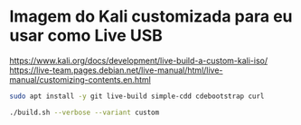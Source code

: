 # Imagem do Kali customizada para eu usar como Live USB 

https://www.kali.org/docs/development/live-build-a-custom-kali-iso/
https://live-team.pages.debian.net/live-manual/html/live-manual/customizing-contents.en.html

```bash
sudo apt install -y git live-build simple-cdd cdebootstrap curl

./build.sh --verbose --variant custom
```
